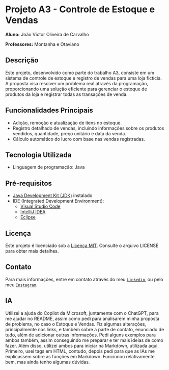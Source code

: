 # Projeto A3 - Controle de Estoque e Vendas

**Aluno:** João Victor Oliveira de Carvalho

**Professores:** Montanha e Otaviano

## Descrição

Este projeto, desenvolvido como parte do trabalho A3, consiste em um sistema de controle de estoque e registro de vendas para uma loja fictícia. A proposta visa resolver um problema real através da programação, proporcionando uma solução eficiente para gerenciar o estoque de produtos da loja e registrar todas as transações de venda.

## Funcionalidades Principais

- Adição, remoção e atualização de itens no estoque.
- Registro detalhado de vendas, incluindo informações sobre os produtos vendidos, quantidade, preço unitário e data da venda.
- Cálculo automático do lucro com base nas vendas registradas.

## Tecnologia Utilizada

- Linguagem de programação: Java

## Pré-requisitos

- [Java Development Kit (JDK)](https://www.oracle.com/java/technologies/downloads/) instalado
- IDE (Integrated Development Environment):
  - [Visual Studio Code](https://code.visualstudio.com/download)
  - [IntelliJ IDEA](https://www.jetbrains.com/pt-br/idea/nextversion/)
  - [Eclipse](https://www.eclipse.org/downloads/packages/installer)

## Licença

Este projeto é licenciado sob a [Licença MIT](https://opensource.org/licenses/MIT). Consulte o arquivo LICENSE para obter mais detalhes.

## Contato

Para mais informações, entre em contato através do meu [`Linkedin`](https://www.linkedin.com/in/joaokrv), ou pelo meu [`Instagram`](https://www.instagram.com/joaokrv).

## IA

Utilizei a ajuda do Copilot da Microsoft, juntamente com o ChatGPT, para me ajudar no README, assim como pedi para analisarem minha proposta de problema, no caso o Estoque e Vendas. Fiz algumas alterações, principalmente nos links, e também sobre a parte de contato, enunciado de tudo, além de adicionar outras informações. Pedi alguns exemplos para ambos também, assim conseguindo me preparar e ter mais ideias de como fazer. Além disso, utilizei ambos para iniciar na Markdown, utilizada aqui. Primeiro, usei tags em HTML, contudo, depois pedi para que as IAs me explicassem sobre as funções em Markdown. Funcionou relativamente bem, mas ainda tenho algumas dúvidas.
